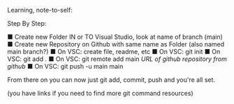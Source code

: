 Learning, note-to-self:

Step By Step:

■ Create new Folder IN or TO Visual Studio, look at name of branch (main)
■ Create new Repository on Github with same name as Folder (also named main branch?)
■ On VSC: create file, readme, etc
■ On VSC: git init
■ On VSC: git add .
■ On VSC: git remote add main _URL of github repository from github_
■ On VSC: git push -u main main

From there on you can now just git add, commit, push and you're all set.

(you have links if you need to find more git command resources)
